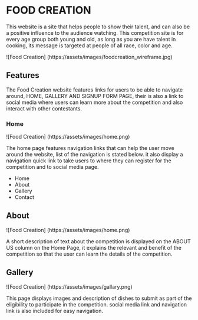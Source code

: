 # FOOD CREATION 
This website is a site that helps people to show their talent, and can also be a positive influence to the audience watching.
This competition site is for every age group both young and old, as long as you are have talent in cooking, its message is targeted at people of all race, color and age.

![Food Creation] (https://assets/images/foodcreation_wireframe.jpg)

## Features 
The Food Creation website features links for users to be able to navigate around, HOME, GALLERY AND SIGNUP FORM PAGE, their is also a link to social media where users can learn more about the competition and also interact with other contestants.

### Home
![Food Creation] (https://assets/images/home.png)

The home page features navigation links that can help the user move around the website, list of the navigation is stated below. it also display a navigation quick link to take users to where they can register for the competition and to social media page.

* Home
* About
* Gallery
* Contact

## About
![Food Creation] (https://assets/images/home.png)

A short description of text about the competition is displayed on the ABOUT US column on the Home Page, it explains the relevant and benefit of the competition so that the user can learn the details of the competition. 

## Gallery
![Food Creation] (https://assets/images/gallary.png)

This page displays images and description of dishes to submit as part of the eligibility to participate in the competition. social media link and navigation link is also included for easy navigation.

